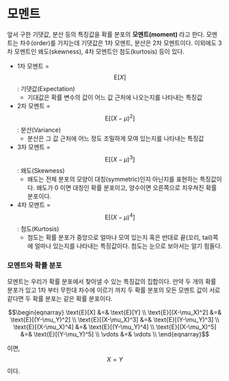 # 모멘트

앞서 구한 기댓값, 분산 등의 특징값을 확률 분포의 **모멘트(moment)** 라고 한다. 
모멘트는 차수(order)를 가지는데 기댓값은 1차 모멘트, 분산은 2차 모멘트이다.
이외에도 3차 모멘트인 왜도(skewness), 4차 모멘트인 첨도(kurtosis) 등이 있다.

- 1차 모멘트 = $$\text{E}[X]$$ : 기댓값(Expectation)
  - 기대값은 확률 변수의 값이 어느 값 근처에 나오는지를 나타내는 특징값
- 2차 모멘트 = $$\text{E}[(X-\mu)^2]$$ : 분산(Variance)
  - 분산은 그 값 근처에 어느 정도 조밀하게 모여 있는지를 나타내는 특징값
- 3차 모멘트 = $$\text{E}[(X-\mu)^3]$$ : 왜도(Skewness)
  - 왜도는 전체 분포의 모양이 대칭(symmetric)인지 아닌지를 표현하는 특징값이다.
    왜도가 0 이면 대칭인 확률 분포이고, 양수이면 오른쪽으로 치우쳐진 확률 분포이다.
- 4차 모멘트 = $$\text{E}[(X-\mu)^4]$$ : 첨도(Kurtosis)
  - 첨도는 확률 분포가 중앙으로 얼마나 모여 있는지 혹은 반대로 끝(꼬리, tail)쪽에 얼마나 있는지를 나타내는 특징값이다. 첨도는 눈으로 보아서는 알기 힘들다.



### 모멘트와 확률 분포

모멘트는 우리가 확률 분포에서 찾아낼 수 있는 특징값의 집합이다. 만약 두 개의 확률 분포가 있고 1차 부터 무한대 차수에 이르기 까지 두 확률 분포의 모든 모멘트 값이 서로 같다면 두 확률 분포는 같은 확률 분포이다.

$$\begin{eqnarray} \text{E}[X] &=& \text{E}[Y] \\ \text{E}[(X-\mu_X)^2] &=& \text{E}[(Y-\mu_Y)^2] \\ \text{E}[(X-\mu_X)^3] &=& \text{E}[(Y-\mu_Y)^3] \\ \text{E}[(X-\mu_X)^4] &=& \text{E}[(Y-\mu_Y)^4] \\ \text{E}[(X-\mu_X)^5] &=& \text{E}[(Y-\mu_Y)^5] \\ \vdots &=& \vdots \\ \end{eqnarray}$$

이면, $$X=Y$$ 이다.

